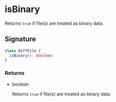 # isBinary

Returns `true` if file(s) are treated as binary data.

## Signature

```ts
class DiffFile {
  isBinary(): boolean;
}
```

### Returns

<ul class="param-ul">
  <li class="param-li param-li-root">
    <span class="param-type">boolean</span>
    <br>
    <p class="param-description">Returns  <code>true</code>  if file(s) are treated as binary data.</p>
  </li>
</ul>